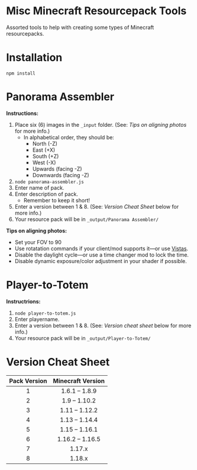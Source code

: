 # Misc Minecraft Resourcepack Tools
Assorted tools to help with creating some types of Minecraft resourcepacks.

# Installation

`npm install`

# Panorama Assembler

**Instructions:**
1. Place six (6) images in the `_input` folder. (See: *Tips on aligning photos* for more info.)
    - In alphabetical order, they should be:
      - North (-Z)
      - East (+X)
      - South (+Z)
      - West (-X)
      - Upwards (facing -Z)
      - Downwards (facing -Z)
2. `node panorama-assembler.js`
3. Enter name of pack.
4. Enter description of pack.
     - Remember to keep it short!
5. Enter a version between 1 & 8. (See: *Version Cheat Sheet* below for more info.)
6. Your resource pack will be in `_output/Panorama Assembler/`

**Tips on aligning photos:**
- Set your FOV to 90
- Use rotatation commands if your client/mod supports it—or use [Vistas](https://github.com/TerraformersMC/Vistas).
- Disable the daylight cycle—or use a time changer mod to lock the time.
- Disable dynamic exposure/color adjustment in your shader if possible.

# Player-to-Totem

**Instructrions:**
1. `node player-to-totem.js`
2. Enter playername.
3. Enter a version between 1 & 8. (See: *Version cheat sheet* below for more info.)
4. Your resource pack will be in `_output/Player-to-Totem/`

# Version Cheat Sheet

| Pack Version | Minecraft Version |
|:------------:|:-----------------:|
| 1            | 1.6.1 – 1.8.9     |
| 2            | 1.9 – 1.10.2      |
| 3            | 1.11 – 1.12.2     |
| 4            | 1.13 – 1.14.4     |
| 5            | 1.15 – 1.16.1     |
| 6            | 1.16.2 – 1.16.5   |
| 7            | 1.17.x            |
| 8            | 1.18.x            |
